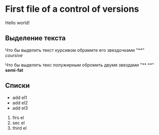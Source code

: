 # First file of a control of versions #

Hello world!
## Выделение текста

Что бы выделить текст курсивом обрамите его звездочками "**" *coursive*

Что бы выделить текс полужирным обромить двумя звездами "** **" **semi-fat**

## Списки 
* add el1
* add el2
* add el3

1. firs el
2. sec el
3. third el
